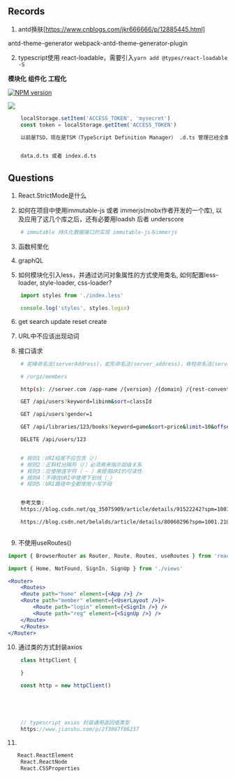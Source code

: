## Records

1. antd换肤[https://www.cnblogs.com/jkr666666/p/12885445.html]

antd-theme-generator
webpack-antd-theme-generator-plugin 

2. typescript使用 react-loadable，需要引入`yarn add @types/react-loadable -S`


**模块化**
**组件化**
**工程化**

[![NPM version](https://img.shields.io/npm/v/litecase-design.svg?style=flat)](https://www.npmjs.com/package/litecase-design)

<img src="https://img.shields.io/badge/litecase--pro-1.1.0-brightgreen" />


```js
    localStorage.setItem('ACCESS_TOKEN', 'mysecret')
    const token = localStorage.getItem('ACCESS_TOKEN')
```

```sh
    以前是TSD，现在是TSM（TypeScript Definition Manager） .d.ts 管理已经全面转向 Typings (已废弃) 、 DefinitelyTyped


    data.d.ts 或者 index.d.ts
```

## Questions

1. React.StrictMode是什么

2. 如何在项目中使用immutable-js 或者 immerjs(mobx作者开发的一个库), 以及应用了这几个库之后，还有必要用loadsh 后者 underscore

```sh
    # immutable 持久化数据接口的实现 immutable-js与immerjs
```

3. 函数柯里化

4. graphQL

5. 如何模块化引入less，并通过访问对象属性的方式使用类名, 如何配置less-loader, style-loader, css-loader?

```jsx
    import styles from './index.less'

    console.log('styles', styles.login)
```
6. get search update reset create

7. URL中不应该出现动词

8. 接口请求
```sh
    # 驼峰命名法(serverAddress)，蛇形命名法(server_address)，脊柱命名法(server-address)

    # /orgz/members

    http(s): //server.com /app-name /{version} /{domain} /{rest-convention}

    GET /api/users?keyword=libinm&sort=classId

    GET /api/users?gender=1

    GET /api/libraries/123/books?keyword=game&sort=price&limit=10&offset=0

    DELETE /api/users/123


    # 规则1：URI结尾不应包含（/）
    # 规则2：正斜杠分隔符（/）必须用来指示层级关系
    # 规则3：应使用连字符（ - ）来提高URI的可读性
    # 规则4：不得在URI中使用下划线（_）
    # 规则5：URI路径中全都使用小写字母


    参考文章: 
    https://blog.csdn.net/qq_35075909/article/details/91522242?spm=1001.2101.3001.6650.5&utm_medium=distribute.pc_relevant.none-task-blog-2%7Edefault%7EBlogCommendFromBaidu%7Edefault-5.no_search_link&depth_1-utm_source=distribute.pc_relevant.none-task-blog-2%7Edefault%7EBlogCommendFromBaidu%7Edefault-5.no_search_link

    https://blog.csdn.net/belalds/article/details/80060296?spm=1001.2101.3001.6650.9&utm_medium=distribute.pc_relevant.none-task-blog-2%7Edefault%7ECTRLIST%7Edefault-9.fixedcolumn&depth_1-utm_source=distribute.pc_relevant.none-task-blog-2%7Edefault%7ECTRLIST%7Edefault-9.fixedcolumn
    
```

9. 不使用useRoutes()
```jsx
import { BrowserRouter as Router, Route, Routes, useRoutes } from 'react-router-dom'

import { Home, NotFound, SignIn, SignUp } from './views'

<Router>
    <Routes>
    <Route path="home" element={<App />} />
    <Route path="member" element={<UserLayout />}>
        <Route path="login" element={<SignIn />} />
        <Route path="reg" element={<SignUp />} />
    </Route>
    </Routes>
</Router>
```

10. 通过类的方式封装axios
```js
    class httpClient {

    }

    const http = new httpClient()





    // typescript axios 封装通用返回值类型
    https://www.jianshu.com/p/2f3867f86237
```

11. 
```sh
   React.ReactElement
    React.ReactNode
    React.CSSProperties
```